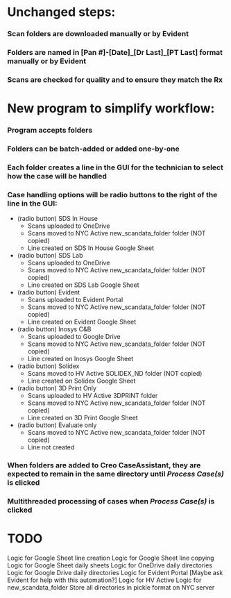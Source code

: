# Unchanged steps:
### Scan folders are downloaded manually or by Evident
### Folders are named in \[Pan #]-\[Date]\_\[Dr Last]\_\[PT Last] format manually or by Evident
### Scans are checked for quality and to ensure they match the Rx
# New program to simplify workflow:
### Program accepts folders
### Folders can be batch-added or added one-by-one
### Each folder creates a line in the GUI for the technician to select how the case will be handled
### Case handling options will be radio buttons to the right of the line in the GUI:
- (radio button) SDS In House
	- Scans uploaded to OneDrive
	- Scans moved to NYC Active new\_scandata\_folder folder (NOT copied)
	- Line created on SDS In House Google Sheet
- (radio button) SDS Lab
	- Scans uploaded to OneDrive
	- Scans moved to NYC Active new\_scandata\_folder folder (NOT copied)
	- Line created on SDS Lab Google Sheet
- (radio button) Evident
	- Scans uploaded to Evident Portal
	- Scans moved to NYC Active new\_scandata\_folder folder (NOT copied)
	- Line created on Evident Google Sheet
- (radio button) Inosys C\&B
	- Scans uploaded to Google Drive
	- Scans moved to NYC Active new\_scandata\_folder folder (NOT copied)
	- Line created on Inosys Google Sheet
- (radio button) Solidex
	- Scans moved to HV Active SOLIDEX\_ND folder (NOT copied)
	- Line created on Solidex Google Sheet
- (radio button) 3D Print Only
	- Scans uploaded to HV Active 3DPRINT folder
	- Scans moved to NYC Active new\_scandata\_folder folder (NOT copied)
	- Line created on 3D Print Google Sheet
- (radio button) Evaluate only
	- Scans moved to NYC Active new\_scandata\_folder folder (NOT copied)
	- Line not created
### When folders are added to Creo CaseAssistant, they are expected to remain in the same directory until *Process Case(s)* is clicked
### Multithreaded processing of cases when *Process Case(s)* is clicked


# TODO
Logic for Google Sheet line creation
Logic for Google Sheet line copying
Logic for Google Sheet daily sheets
Logic for OneDrive daily directories
Logic for Google Drive daily directories
Logic for Evident Portal \[Maybe ask Evident for help with this automation?]
Logic for HV Active
Logic for new\_scandata\_folder
Store all directories in pickle format on NYC server



